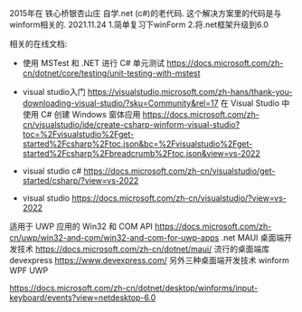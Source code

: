 2015年在 铁心桥银杏山庄 自学.net (c#)的老代码.
这个解决方案里的代码是与winform相关的.
2021.11.24
1.简单复习下winForm
2.将.net框架升级到6.0

相关的在线文档:
+ 使用 MSTest 和 .NET 进行 C# 单元测试
https://docs.microsoft.com/zh-cn/dotnet/core/testing/unit-testing-with-mstest
+ visual studio入门
https://visualstudio.microsoft.com/zh-hans/thank-you-downloading-visual-studio/?sku=Community&rel=17
在 Visual Studio 中使用 C# 创建 Windows 窗体应用
https://docs.microsoft.com/zh-cn/visualstudio/ide/create-csharp-winform-visual-studio?toc=%2Fvisualstudio%2Fget-started%2Fcsharp%2Ftoc.json&bc=%2Fvisualstudio%2Fget-started%2Fcsharp%2Fbreadcrumb%2Ftoc.json&view=vs-2022

+ visual studio c#
https://docs.microsoft.com/zh-cn/visualstudio/get-started/csharp/?view=vs-2022
+ visual studio
https://docs.microsoft.com/zh-cn/visualstudio/?view=vs-2022

适用于 UWP 应用的 Win32 和 COM API
https://docs.microsoft.com/zh-cn/uwp/win32-and-com/win32-and-com-for-uwp-apps
.net MAUI 桌面端开发技术
https://docs.microsoft.com/zh-cn/dotnet/maui/
流行的桌面端库
devexpress
https://www.devexpress.com/
另外三种桌面端开发技术
winform
WPF
UWP

https://docs.microsoft.com/zh-cn/dotnet/desktop/winforms/input-keyboard/events?view=netdesktop-6.0
